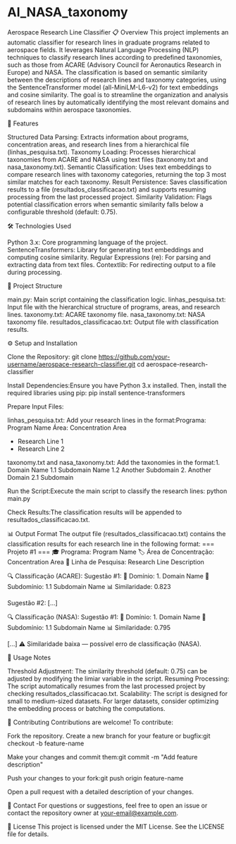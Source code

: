 # AI_NASA_taxonomy

Aerospace Research Line Classifier
📋 Overview
This project implements an automatic classifier for research lines in graduate programs related to aerospace fields. It leverages Natural Language Processing (NLP) techniques to classify research lines according to predefined taxonomies, such as those from ACARE (Advisory Council for Aeronautics Research in Europe) and NASA. The classification is based on semantic similarity between the descriptions of research lines and taxonomy categories, using the SentenceTransformer model (all-MiniLM-L6-v2) for text embeddings and cosine similarity.
The goal is to streamline the organization and analysis of research lines by automatically identifying the most relevant domains and subdomains within aerospace taxonomies.

🚀 Features

Structured Data Parsing: Extracts information about programs, concentration areas, and research lines from a hierarchical file (linhas_pesquisa.txt).
Taxonomy Loading: Processes hierarchical taxonomies from ACARE and NASA using text files (taxonomy.txt and nasa_taxonomy.txt).
Semantic Classification: Uses text embeddings to compare research lines with taxonomy categories, returning the top 3 most similar matches for each taxonomy.
Result Persistence: Saves classification results to a file (resultados_classificacao.txt) and supports resuming processing from the last processed project.
Similarity Validation: Flags potential classification errors when semantic similarity falls below a configurable threshold (default: 0.75).


🛠️ Technologies Used

Python 3.x: Core programming language of the project.
SentenceTransformers: Library for generating text embeddings and computing cosine similarity.
Regular Expressions (re): For parsing and extracting data from text files.
Contextlib: For redirecting output to a file during processing.


📂 Project Structure

main.py: Main script containing the classification logic.
linhas_pesquisa.txt: Input file with the hierarchical structure of programs, areas, and research lines.
taxonomy.txt: ACARE taxonomy file.
nasa_taxonomy.txt: NASA taxonomy file.
resultados_classificacao.txt: Output file with classification results.


⚙️ Setup and Installation

Clone the Repository:
git clone https://github.com/your-username/aerospace-research-classifier.git
cd aerospace-research-classifier


Install Dependencies:Ensure you have Python 3.x installed. Then, install the required libraries using pip:
pip install sentence-transformers


Prepare Input Files:

linhas_pesquisa.txt: Add your research lines in the format:Programa: Program Name
Área: Concentration Area
- Research Line 1
- Research Line 2


taxonomy.txt and nasa_taxonomy.txt: Add the taxonomies in the format:1. Domain Name
1.1 Subdomain Name
1.2 Another Subdomain
2. Another Domain
2.1 Subdomain




Run the Script:Execute the main script to classify the research lines:
python main.py


Check Results:The classification results will be appended to resultados_classificacao.txt.



📊 Output Format
The output file (resultados_classificacao.txt) contains the classification results for each research line in the following format:
=== Projeto #1 ===
🎓 Programa: Program Name
🏷️ Área de Concentração: Concentration Area
📝 Linha de Pesquisa: Research Line Description

🔍 Classificação (ACARE):
Sugestão #1:
📂 Domínio: 1. Domain Name
📁 Subdomínio: 1.1 Subdomain Name
📊 Similaridade: 0.823

Sugestão #2:
[...]

🔍 Classificação (NASA):
Sugestão #1:
📂 Domínio: 1. Domain Name
📁 Subdomínio: 1.1 Subdomain Name
📊 Similaridade: 0.795

[...]
⚠️ Similaridade baixa — possível erro de classificação (NASA).


🔧 Usage Notes

Threshold Adjustment: The similarity threshold (default: 0.75) can be adjusted by modifying the limiar variable in the script.
Resuming Processing: The script automatically resumes from the last processed project by checking resultados_classificacao.txt.
Scalability: The script is designed for small to medium-sized datasets. For larger datasets, consider optimizing the embedding process or batching the computations.


🤝 Contributing
Contributions are welcome! To contribute:

Fork the repository.
Create a new branch for your feature or bugfix:git checkout -b feature-name


Make your changes and commit them:git commit -m "Add feature description"


Push your changes to your fork:git push origin feature-name


Open a pull request with a detailed description of your changes.


📧 Contact
For questions or suggestions, feel free to open an issue or contact the repository owner at your-email@example.com.

📜 License
This project is licensed under the MIT License. See the LICENSE file for details.
